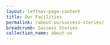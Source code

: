 ```yaml
---
layout: leftnav-page-content
title: Our Facilities
permalink: /about-us/success-stories/
breadcrumb: Success Stories
collection_name: about-us
---
```

